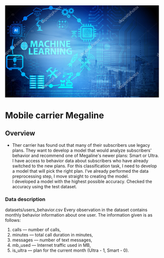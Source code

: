 ![Alt Text](assets/machine_learning.png)

# Mobile carrier Megaline

## Overview
* Ther carrier has found out that many of their subscribers use legacy plans. They want to develop a model that would analyze subscribers' behavior and recommend one of Megaline's newer plans: Smart or Ultra.
I have access to behavior data about subscribers who have already switched to the new plans. For this classification task, I need to develop a model that will pick the right plan. I’ve already performed the data preprocessing step, I move straight to creating the model.  
I developed a model with the highest possible accuracy. Checked the accuracy using the test dataset.  

### Data description
datasets/users_behavior.csv
Every observation in the dataset contains monthly behavior information about one user. The information given is as follows: 
1. сalls — number of calls,
2. minutes — total call duration in minutes,
3. messages — number of text messages,
4. mb_used — Internet traffic used in MB,
5. is_ultra — plan for the current month (Ultra - 1, Smart - 0).
